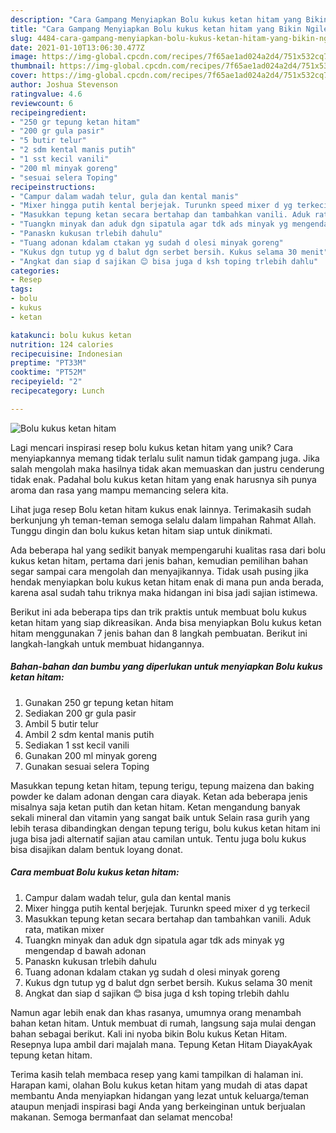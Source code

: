 ```yaml
---
description: "Cara Gampang Menyiapkan Bolu kukus ketan hitam yang Bikin Ngiler"
title: "Cara Gampang Menyiapkan Bolu kukus ketan hitam yang Bikin Ngiler"
slug: 4484-cara-gampang-menyiapkan-bolu-kukus-ketan-hitam-yang-bikin-ngiler
date: 2021-01-10T13:06:30.477Z
image: https://img-global.cpcdn.com/recipes/7f65ae1ad024a2d4/751x532cq70/bolu-kukus-ketan-hitam-foto-resep-utama.jpg
thumbnail: https://img-global.cpcdn.com/recipes/7f65ae1ad024a2d4/751x532cq70/bolu-kukus-ketan-hitam-foto-resep-utama.jpg
cover: https://img-global.cpcdn.com/recipes/7f65ae1ad024a2d4/751x532cq70/bolu-kukus-ketan-hitam-foto-resep-utama.jpg
author: Joshua Stevenson
ratingvalue: 4.6
reviewcount: 6
recipeingredient:
- "250 gr tepung ketan hitam"
- "200 gr gula pasir"
- "5 butir telur"
- "2 sdm kental manis putih"
- "1 sst kecil vanili"
- "200 ml minyak goreng"
- "sesuai selera Toping"
recipeinstructions:
- "Campur dalam wadah telur, gula dan kental manis"
- "Mixer hingga putih kental berjejak. Turunkn speed mixer d yg terkecil"
- "Masukkan tepung ketan secara bertahap dan tambahkan vanili. Aduk rata, matikan mixer"
- "Tuangkn minyak dan aduk dgn sipatula agar tdk ads minyak yg mengendap d bawah adonan"
- "Panaskn kukusan trlebih dahulu"
- "Tuang adonan kdalam ctakan yg sudah d olesi minyak goreng"
- "Kukus dgn tutup yg d balut dgn serbet bersih. Kukus selama 30 menit"
- "Angkat dan siap d sajikan 😊 bisa juga d ksh toping trlebih dahlu"
categories:
- Resep
tags:
- bolu
- kukus
- ketan

katakunci: bolu kukus ketan 
nutrition: 124 calories
recipecuisine: Indonesian
preptime: "PT33M"
cooktime: "PT52M"
recipeyield: "2"
recipecategory: Lunch

---
```



![Bolu kukus ketan hitam](https://img-global.cpcdn.com/recipes/7f65ae1ad024a2d4/751x532cq70/bolu-kukus-ketan-hitam-foto-resep-utama.jpg)

Lagi mencari inspirasi resep bolu kukus ketan hitam yang unik? Cara menyiapkannya memang tidak terlalu sulit namun tidak gampang juga. Jika salah mengolah maka hasilnya tidak akan memuaskan dan justru cenderung tidak enak. Padahal bolu kukus ketan hitam yang enak harusnya sih punya aroma dan rasa yang mampu memancing selera kita.

Lihat juga resep Bolu ketan hitam kukus enak lainnya. Terimakasih sudah berkunjung yh teman-teman semoga selalu dalam limpahan Rahmat Allah. Tunggu dingin dan bolu kukus ketan hitam siap untuk dinikmati.

Ada beberapa hal yang sedikit banyak mempengaruhi kualitas rasa dari bolu kukus ketan hitam, pertama dari jenis bahan, kemudian pemilihan bahan segar sampai cara mengolah dan menyajikannya. Tidak usah pusing jika hendak menyiapkan bolu kukus ketan hitam enak di mana pun anda berada, karena asal sudah tahu triknya maka hidangan ini bisa jadi sajian istimewa.


Berikut ini ada beberapa tips dan trik praktis untuk membuat bolu kukus ketan hitam yang siap dikreasikan. Anda bisa menyiapkan Bolu kukus ketan hitam menggunakan 7 jenis bahan dan 8 langkah pembuatan. Berikut ini langkah-langkah untuk membuat hidangannya.

<!--inarticleads1-->

##### Bahan-bahan dan bumbu yang diperlukan untuk menyiapkan Bolu kukus ketan hitam:

1. Gunakan 250 gr tepung ketan hitam
1. Sediakan 200 gr gula pasir
1. Ambil 5 butir telur
1. Ambil 2 sdm kental manis putih
1. Sediakan 1 sst kecil vanili
1. Gunakan 200 ml minyak goreng
1. Gunakan sesuai selera Toping


Masukkan tepung ketan hitam, tepung terigu, tepung maizena dan baking powder ke dalam adonan dengan cara diayak. Ketan ada beberapa jenis misalnya saja ketan putih dan ketan hitam. Ketan mengandung banyak sekali mineral dan vitamin yang sangat baik untuk Selain rasa gurih yang lebih terasa dibandingkan dengan tepung terigu, bolu kukus ketan hitam ini juga bisa jadi alternatif sajian atau camilan untuk. Tentu juga bolu kukus bisa disajikan dalam bentuk loyang donat. 

<!--inarticleads2-->

##### Cara membuat Bolu kukus ketan hitam:

1. Campur dalam wadah telur, gula dan kental manis
1. Mixer hingga putih kental berjejak. Turunkn speed mixer d yg terkecil
1. Masukkan tepung ketan secara bertahap dan tambahkan vanili. Aduk rata, matikan mixer
1. Tuangkn minyak dan aduk dgn sipatula agar tdk ads minyak yg mengendap d bawah adonan
1. Panaskn kukusan trlebih dahulu
1. Tuang adonan kdalam ctakan yg sudah d olesi minyak goreng
1. Kukus dgn tutup yg d balut dgn serbet bersih. Kukus selama 30 menit
1. Angkat dan siap d sajikan 😊 bisa juga d ksh toping trlebih dahlu


Namun agar lebih enak dan khas rasanya, umumnya orang menambah bahan ketan hitam. Untuk membuat di rumah, langsung saja mulai dengan bahan sebagai berikut. Kali ini nyoba bikin Bolu kukus Ketan Hitam. Resepnya lupa ambil dari majalah mana. Tepung Ketan Hitam DiayakAyak tepung ketan hitam. 

Terima kasih telah membaca resep yang kami tampilkan di halaman ini. Harapan kami, olahan Bolu kukus ketan hitam yang mudah di atas dapat membantu Anda menyiapkan hidangan yang lezat untuk keluarga/teman ataupun menjadi inspirasi bagi Anda yang berkeinginan untuk berjualan makanan. Semoga bermanfaat dan selamat mencoba!
